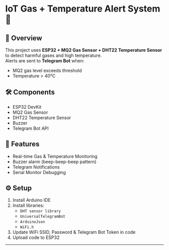 # IoT Gas + Temperature Alert System 🚨

## 📌 Overview
This project uses **ESP32 + MQ2 Gas Sensor + DHT22 Temperature Sensor** to detect harmful gases and high temperature.  
Alerts are sent to **Telegram Bot** when:
- MQ2 gas level exceeds threshold  
- Temperature > 40°C  

## 🛠️ Components
- ESP32 DevKit
- MQ2 Gas Sensor
- DHT22 Temperature Sensor
- Buzzer
- Telegram Bot API

## 🚀 Features
- Real-time Gas & Temperature Monitoring
- Buzzer alarm (beep-beep-beep pattern)
- Telegram Notifications
- Serial Monitor Debugging

## ⚙️ Setup
1. Install Arduino IDE  
2. Install libraries:
   - `DHT sensor library`
   - `UniversalTelegramBot`
   - `ArduinoJson`
   - `WiFi.h`
3. Update WiFi SSID, Password & Telegram Bot Token in code  
4. Upload code to ESP32  

---
